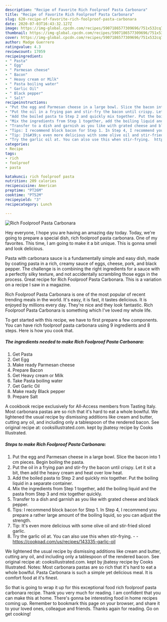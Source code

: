 ```yaml
---
description: "Recipe of Favorite Rich Foolproof Pasta Carbonara"
title: "Recipe of Favorite Rich Foolproof Pasta Carbonara"
slug: 620-recipe-of-favorite-rich-foolproof-pasta-carbonara
date: 2020-07-03T16:43:32.127Z
image: https://img-global.cpcdn.com/recipes/5907186577309696/751x532cq70/rich-foolproof-pasta-carbonara-recipe-main-photo.jpg
thumbnail: https://img-global.cpcdn.com/recipes/5907186577309696/751x532cq70/rich-foolproof-pasta-carbonara-recipe-main-photo.jpg
cover: https://img-global.cpcdn.com/recipes/5907186577309696/751x532cq70/rich-foolproof-pasta-carbonara-recipe-main-photo.jpg
author: Madge Guerrero
ratingvalue: 4.3
reviewcount: 17059
recipeingredient:
- " Pasta"
- " Egg"
- " Parmesan cheese"
- " Bacon"
- " Heavy cream or Milk"
- " Pasta boiling water"
- " Garlic Oil"
- " Black pepper"
- " Salt"
recipeinstructions:
- "Put the egg and Parmesan cheese in a large bowl. Slice the bacon into 1 cm pieces. Begin boiling the pasta."
- "Put the oil in a frying pan and stir-fry the bacon until crispy. Let it sit a bit, then add the heavy cream and heat over low heat."
- "Add the boiled pasta to Step 2 and quickly mix together. Put the boiling liquid in a separate container."
- "Mix the ingredients from Step 1 together, add the boiling liquid and the pasta from Step 3 and mix together quickly."
- "Transfer to a dish and garnish as you like with grated cheese and black pepper."
- "Tips: I recommend block bacon for Step 1. In Step 4, I recommend you prepare a rather large amount of the boiling liquid, so you can adjust the strength."
- "Tip: It&#39;s even more delicious with some olive oil and stir-fried sliced garlic."
- "Try the garlic oil at. You can also use this when stir-frying.  https://cookpad.com/us/recipes/143335-garlic-oil"
categories:
- Recipe
tags:
- rich
- foolproof
- pasta

katakunci: rich foolproof pasta 
nutrition: 209 calories
recipecuisine: American
preptime: "PT26M"
cooktime: "PT52M"
recipeyield: "3"
recipecategory: Lunch

---
```



![Rich Foolproof Pasta Carbonara](https://img-global.cpcdn.com/recipes/5907186577309696/751x532cq70/rich-foolproof-pasta-carbonara-recipe-main-photo.jpg)

Hey everyone, I hope you are having an amazing day today. Today, we're going to prepare a special dish, rich foolproof pasta carbonara. One of my favorites. This time, I am going to make it a bit unique. This is gonna smell and look delicious.

Pasta with carbonara sauce is a fundamentally simple and easy dish, made by coating pasta in a rich, creamy sauce of eggs, cheese, pork, and black pepper. The challenge is in combining the right ingredients for a sauce with a perfectly silky texture, and not accidentally scrambling those eggs in the process. Great recipe for Rich Foolproof Pasta Carbonara. This is a variation on a recipe I saw in a magazine.

Rich Foolproof Pasta Carbonara is one of the most popular of recent trending meals in the world. It's easy, it is fast, it tastes delicious. It is enjoyed by millions every day. They're nice and they look fantastic. Rich Foolproof Pasta Carbonara is something which I've loved my whole life.


To get started with this recipe, we have to first prepare a few components. You can have rich foolproof pasta carbonara using 9 ingredients and 8 steps. Here is how you cook that.

<!--inarticleads1-->

##### The ingredients needed to make Rich Foolproof Pasta Carbonara:

1. Get  Pasta
1. Get  Egg
1. Make ready  Parmesan cheese
1. Prepare  Bacon
1. Get  Heavy cream or Milk
1. Take  Pasta boiling water
1. Get  Garlic Oil
1. Make ready  Black pepper
1. Prepare  Salt


A cookbook recipe exclusively for All-Access members from Tasting Italy. Most carbonara pastas are so rich that it&#39;s hard to eat a whole bowlful. We lightened the usual recipe by dismissing additions like cream and butter, cutting any oil, and including only a tablespoon of the rendered bacon. See original recipe at: cooksillustrated.com. kept by jbatesy recipe by Cooks Illustrated. 

<!--inarticleads2-->

##### Steps to make Rich Foolproof Pasta Carbonara:

1. Put the egg and Parmesan cheese in a large bowl. Slice the bacon into 1 cm pieces. Begin boiling the pasta.
1. Put the oil in a frying pan and stir-fry the bacon until crispy. Let it sit a bit, then add the heavy cream and heat over low heat.
1. Add the boiled pasta to Step 2 and quickly mix together. Put the boiling liquid in a separate container.
1. Mix the ingredients from Step 1 together, add the boiling liquid and the pasta from Step 3 and mix together quickly.
1. Transfer to a dish and garnish as you like with grated cheese and black pepper.
1. Tips: I recommend block bacon for Step 1. In Step 4, I recommend you prepare a rather large amount of the boiling liquid, so you can adjust the strength.
1. Tip: It&#39;s even more delicious with some olive oil and stir-fried sliced garlic.
1. Try the garlic oil at. You can also use this when stir-frying. -  - https://cookpad.com/us/recipes/143335-garlic-oil


We lightened the usual recipe by dismissing additions like cream and butter, cutting any oil, and including only a tablespoon of the rendered bacon. See original recipe at: cooksillustrated.com. kept by jbatesy recipe by Cooks Illustrated. Notes: Most carbonara pastas are so rich that it&#39;s hard to eat a whole bowlful. Pasta Carbonara is such a simple yet delicious meal. It is comfort food at it&#39;s finest. 

So that is going to wrap it up for this exceptional food rich foolproof pasta carbonara recipe. Thank you very much for reading. I am confident that you can make this at home. There's gonna be interesting food in home recipes coming up. Remember to bookmark this page on your browser, and share it to your loved ones, colleague and friends. Thanks again for reading. Go on get cooking!
